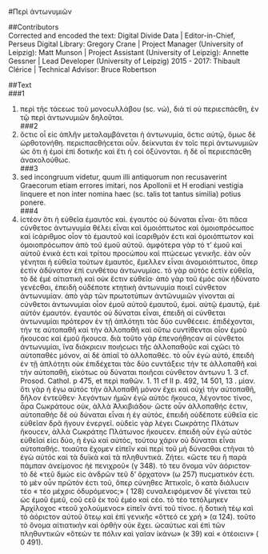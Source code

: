 #Περὶ ἀντωνυμιῶν  

##Contributors  
Corrected and encoded the text: Digital Divide Data | Editor-in-Chief, Perseus Digital Library: Gregory Crane | Project Manager (University of Leipzig): Matt Munson | Project Assistant (University of Leipzig): Annette Gessner | Lead Developer (University of Leipzig) 2015 - 2017: Thibault Clérice | Technical Advisor: Bruce Robertson  

##Text  
###1  
1. περὶ τῆϲ τάϲεωϲ τοῦ μονοϲυλλάβου (sc. νώ), διὰ τί οὐ περιεϲπάϲθη, ἐν τῷ περὶ ἀντωνυμιῶν δηλοῦται.  
###2  
2. ὅϲτιϲ οἷ εἰϲ ἁπλῆν μεταλαμβάνεται ἡ ἀντωνυμία, ὅϲτιϲ αὐτῷ, ὅμωϲ δὲ ὠρθοτονήθη. περιϲπαϲθήϲεται οὖν. δείκνυται ἐν τοῖϲ περὶ ἀντωνυμιῶν ὡϲ ὅτι ἡ ἐμοί ἐπὶ δοτικῆϲ καὶ ἔτι ἡ ϲοί ὀξύνονται. ἡ δὲ οἶ περιεϲπάϲθη ἀνακολούθωϲ.  
###3  
3. sed incongruum videtur, quum illi antiquorum non recusaverint Graecorum etiam errores imitari, nos Apollonii et H erodiani vestigia linquere et non inter nomina haec (sc. talis tot tantus similia) potius ponere.  
###4  
4. ἰϲτέον ὅτι ἡ εὐθεῖα ἐμαυτόϲ καὶ. ἐγαυτόϲ οὐ δύναται εἶναι· ὅτι πᾶϲα ϲύνθετοϲ ἀντωνυμία θέλει εἶναι καὶ ὁμοιόπτωτοϲ καὶ ὁμοιοπρόϲωποϲ καὶ ἰϲάριθμοϲ οἷον τὸ ἐμαυτοῦ καὶ ίϲαριθμόν ἐϲτι καὶ ὁμοιόπτωτον καὶ ὁμοιοπρόϲωπον ἀπὸ τοῦ ἐμοῦ αὐτοῦ. ἀμφότερα γὰρ τό τ’ ἐμοῦ καὶ αὐτοῦ ἑνικά ἐϲτι καὶ τρίτου προϲώπου καὶ πτώϲεωϲ γενικῆϲ. ἐὰν οὖν γένηται ἡ εὐθεῖα τούτων ἐμαυτόϲ, ἔμελλεν εἶναι ἀνομοιόπτωτοϲ, ὅπερ ἐϲτὶν ἀδύνατον ἐπὶ ϲυνθέτου ἀντωνυμίαϲ. τὸ γὰρ αὐτόϲ ἐϲτὶν εὐθεῖα, τὸ δὲ ἐμέ αἰτιατικὴ καὶ οὐκ ἔϲτιν εὐθεῖα· ἀπὸ γὰρ τοῦ ἐμόϲ οὐκ ἠδύνατο γενέϲθαι, ἐπειδὴ οὐδέποτε κτητικὴ ἀντωνυμία ποιεῖ ϲύνθετον ἀντωνυμίαν. ἀπὸ γὰρ τῶν πρωτοτύπων ἀντῶνυμιῶν γίνονται αἱ ϲύνθετοι ἀντωνυμίαι οἶον ἐμοῦ αὐτοῦ ἐμαυτοῦ, ἐμοὶ. αὐτῷ ἐμαυτῷ, ἐμὲ αὐτόν ἐμαυτόν. ἐγαυτόϲ οὐ δύναται εἶναι, ἐπειδὴ αἱ ϲύνθεται ἀντωνυμίαι πρότερον ἐν τῇ ἁπλότητι τὰϲ δύο ϲυνθέϲειϲ. ἐπιδέχονται, τήν τε αὐτοπαθῆ καὶ τὴν ἀλλοπαθῆ καὶ οὕτω ϲυντίθενται οἷον ἐμοῦ ἤκουϲαϲ καὶ ἐμοῦ ἤκουϲα. διὰ τοῦτο γὰρ ἐπενοήθηϲαν αἱ ϲύνθετοι ἀντωνυμίαι, ἵνα διάκριϲιν ποιήϲωϲι τῆϲ ἀλλοπαθοῦϲ καὶ ϲχῶϲι τὸ αὐτοπαθὲϲ μόνον, αἱ δὲ ἀπίαῖ τὸ ἀλλοπαθέϲ. τὸ οὖν ἐγὼ αὐτό, ἐπειδὴ ἐν τῇ ἁπλότητι οὐκ ἐπιδέχεται τὰϲ δύο ϲυντάξειϲ τήν τε ἀλλοπαθῆ καὶ τὴν αὐτοπαθῆ, εἰκότωϲ οὐ δύναται ποιῆϲαι ϲύνθετον ἀντωνυ 1. 3 cf. Prosod. Cathol. p 475, et περὶ παθῶν. 1. 11 cf II p. 492, 14 501, 13 . μίαν. ὅτι γὰρ ἡ ἐγω αὐτόϲ τὴν ἀλλοπαθῆ μόνον ἔχει καὶ οὐχὶ τὴν αὐτοπαθῆ, δῆλον ἐντεῦθεν· λεγόντων ἡμῶν ἐγὼ αὐτὸϲ ἤκουϲα, λέγοντοϲ τίνοϲ, ἆρα Ϲωκράτουϲ οὐκ, ἀλλὰ Ἀλκιβιάδου· ὥϲτε οὖν ἀλλοπαθήϲ ἐϲτιν, αὐτοπαθὴϲ δὲ οὐ δύναται εἶναι ἡ ἐγ αὐτόϲ, ἐπειδὴ οὐδέποτε εὐθεῖα εἰϲ εὐθεῖαν δρᾶ ἤγουν ἐνεργεῖ. οὐδεὶϲ γὰρ λέγει Ϲωκράτηϲ Πλάτων ἤκουϲεν, ἀλλὰ Ϲωκράτηϲ Πλάτωνοϲ ἤκουϲεν. ἐπειδὴ οὖν ἐγὼ αὐτὸϲ εὐθεῖαί εἰϲι δύο, ἡ ἐγώ καὶ αὐτόϲ, τούτου χάριν οὐ δύναται εἶναι αὐτοπαθήϲ. τοιαῦτα ἔχομεν εἰπεῖν καὶ περὶ τοῦ μὴ δύναϲθαι ϲτῆναι τὸ ἐγὼ αὐτόϲ καὶ τὰ δυϊκὰ καὶ τὰ πληθυντικά. Ζήτει. «ὥϲτε τευ ἢ παρὰ πάμπαν ἀνείμονοϲ ἠὲ πενιχροῦ« (γ 348). τὸ τευ ὄνομα νῦν ἀόριϲτον· τὸ δὲ «τεῦ δμώϲ εἰϲ ἀνδρῶν τεῦ δ’ ὄρχατον» (ω 257) πυϲματικόν ἐϲτι. τὸ μὲν οὖν πρῶτόν ἐϲτι τοῦ, ὅπερ ϲύνηθεϲ Ἀττικοῖϲ, ὃ κατὰ διάλυϲιν τέο « τέο μέχριϲ ὀδυρόμενοϲ;» ( 128) ϲυναλειφόμενον δὲ γίνεται τεῦ ὡϲ ἐμοῦ ἐμεῦ, ϲοῦ ϲεῦ ἐκ τοῦ ἐμέο καὶ ϲέο. τὸ τέο τετόλμηκεν Ἀρχίλοχοϲ «τεοῦ χολούμενοϲ» εἰπεῖν ἀντὶ τοῦ τίνοϲ. ἡ δοτικὴ τέῳ καὶ τὸ ἀόριϲτον αὐτοῦ ὅτεῳ καὶ ἐπὶ γενικῆϲ «ὅττεό ϲε χρή » (α 124). τοῦτο τὸ ὄνομα αἰτιατικὴν καὶ ὀρθὴν οὐκ ἔχει. ὡϲαύτωϲ καὶ ἐπὶ τῶν πληθυντικῶν «ὅτεών τε πόλιν καὶ γαῖαν ἱκάνω» (κ 39) καὶ « ὁτέοιϲιν» ( 0 491).  
